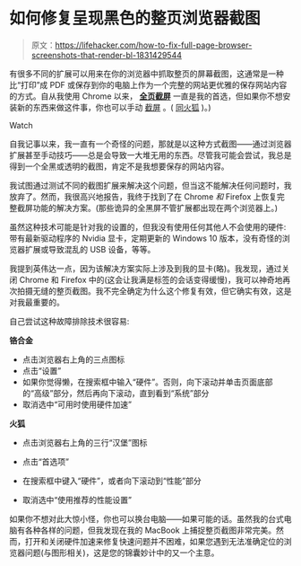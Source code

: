 # 如何修复呈现黑色的整页浏览器截图

> 原文：<https://lifehacker.com/how-to-fix-full-page-browser-screenshots-that-render-bl-1831429544>

有很多不同的扩展可以用来在你的浏览器中抓取整页的屏幕截图，这通常是一种比“打印”成 PDF 或保存到你的电脑上作为一个完整的网站更优雅的保存网站内容的方式。自从我使用 Chrome 以来， [**全页截屏**](https://chrome.google.com/webstore/detail/full-page-screen-capture/fdpohaocaechififmbbbbbknoalclacl) 一直是我的首选，但如果你不想安装新的东西来做这件事，你也可以手动 [截屏](https://developers.google.com/web/updates/2017/04/devtools-release-notes#screenshots) 。( [同火狐](https://stackoverflow.com/questions/13158083/take-a-full-page-screenshot-with-firefox-on-the-command-line) )。)

Watch

自我记事以来，我一直有一个奇怪的问题，那就是以这种方式截图——通过浏览器扩展甚至手动技巧——总是会导致一大堆无用的东西。尽管我可能会尝试，我总是得到一个全黑或透明的截图，肯定不是我想要保存的网站内容。

我试图通过测试不同的截图扩展来解决这个问题，但当这不能解决任何问题时，我放弃了。然而，我很高兴地报告，我终于找到了在 Chrome *和* Firefox 上恢复完整截屏功能的解决方案。(那些诡异的全黑屏不管扩展都出现在两个浏览器上。)

虽然这种技术可能是针对我的设置的，但我没有使用任何其他人不会使用的硬件:带有最新驱动程序的 Nvidia 显卡，定期更新的 Windows 10 版本，没有奇怪的浏览器扩展或导致混乱的 USB 设备，等等。

我提到英伟达一点，因为该解决方案实际上涉及到我的显卡(略)。我发现，通过关闭 Chrome 和 Firefox 中的(这会让我满是标签的会话变得缓慢)，我可以神奇地再次拍摄无缝的整页截图。我不完全确定为什么这个修复有效，但它确实有效，这是对我最重要的。

自己尝试这种故障排除技术很容易:

**铬合金**

*   点击浏览器右上角的三点图标
*   点击“设置”
*   如果你觉得懒，在搜索框中输入“硬件”。否则，向下滚动并单击页面底部的“高级”部分，然后再向下滚动，直到看到“系统”部分
*   取消选中“可用时使用硬件加速”

**火狐**

*   点击浏览器右上角的三行“汉堡”图标

*   点击“首选项”
*   在搜索框中键入“硬件”，或者向下滚动到“性能”部分
*   取消选中“使用推荐的性能设置”

如果你不想对此大惊小怪，你也可以换台电脑——如果可能的话。虽然我的台式电脑有各种各样的问题，但我发现在我的 MacBook 上捕捉整页截图非常完美。然而，打开和关闭硬件加速来修复快速问题并不困难，如果您遇到无法准确定位的浏览器问题(与图形相关)，这是您的锦囊妙计中的又一个主意。